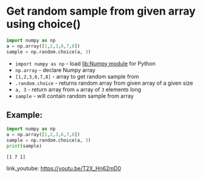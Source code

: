# Get random sample from given array using choice()

```python
import numpy as np
a = np.array([1,2,3,6,7,8])
sample = np.random.choice(a, 3)
```

- `import numpy as np` - load [lib:Numpy module](/python-numpy/how-to-install-python-numpy-lib) for Python
- `np.array` - declare Numpy array
- `[1,2,3,6,7,8]` - array to get random sample from
- `.random.choice` - returns random array from given array of a given size
- `a, 3` - return array from `a` array of `3` elements long
- `sample` - will contain random sample from array

## Example: 
```python
import numpy as np
a = np.array([1,2,3,6,7,8])
sample = np.random.choice(a, 3)
print(sample)
```
```
[1 7 1]

```

link_youtube: https://youtu.be/T2X_Hn62mD0
